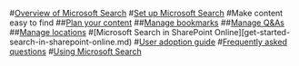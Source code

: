 #[Overview of Microsoft Search](overview-microsoft-search.md)
#[Set up Microsoft Search](setup-microsoft-search.md)
#Make content easy to find
##[Plan your content](plan-your-content.md)
##[Manage bookmarks](manage-bookmarks.md)
##[Manage Q&As](manage-qas.md)
##[Manage locations](manage-locations.md)
#[Microsoft Search in SharePoint Online][get-started-search-in-sharepoint-online.md)
#[User adoption guide](user-adoption-guide.md)
#[Frequently asked questions](faqs.md)
#[Using Microsoft Search](use/about-microsoft-search.md)